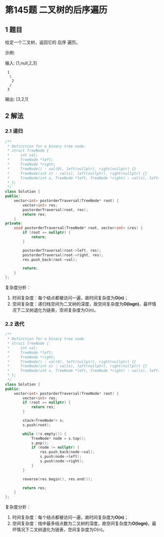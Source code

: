 # 第145题 二叉树的后序遍历

## 1 题目

给定一个二叉树，返回它的 后序 遍历。

示例:

输入: [1,null,2,3] 

```
 1
  \
   2
  /
 3 
```

输出: [3,2,1]

## 2 解法

### 2.1 递归

```c++
/**
 * Definition for a binary tree node.
 * struct TreeNode {
 *     int val;
 *     TreeNode *left;
 *     TreeNode *right;
 *     TreeNode() : val(0), left(nullptr), right(nullptr) {}
 *     TreeNode(int x) : val(x), left(nullptr), right(nullptr) {}
 *     TreeNode(int x, TreeNode *left, TreeNode *right) : val(x), left(left), right(right) {}
 * };
 */
class Solution {
public:
    vector<int> postorderTraversal(TreeNode* root) {
        vector<int> res;
        postorderTraversal(root, res);
        return res;
    }
private:
    void postorderTraversal(TreeNode* root, vector<int> &res) {
        if (root == nullptr) {
            return;
        }

        postorderTraversal(root->left, res);
        postorderTraversal(root->right, res);
        res.push_back(root->val);

        return;
    }
};
```

复杂度分析：

1. 时间复杂度：每个结点都被访问一遍，故时间复杂度为**O(n)**；
2. 空间复杂度：递归栈空间为二叉树的深度，故空间复杂度为**O(logn)**，最坏情况下二叉树退化为链表，空间复杂度为O(n)。

### 2.2 迭代

```c++
/**
 * Definition for a binary tree node.
 * struct TreeNode {
 *     int val;
 *     TreeNode *left;
 *     TreeNode *right;
 *     TreeNode() : val(0), left(nullptr), right(nullptr) {}
 *     TreeNode(int x) : val(x), left(nullptr), right(nullptr) {}
 *     TreeNode(int x, TreeNode *left, TreeNode *right) : val(x), left(left), right(right) {}
 * };
 */
class Solution {
public:
    vector<int> postorderTraversal(TreeNode* root) {
        vector<int> res;
        if (root == nullptr) {
            return res;
        }

        stack<TreeNode*> s;
        s.push(root);

        while (!s.empty()) {
            TreeNode* node = s.top();
            s.pop();
            if (node != nullptr) {
                res.push_back(node->val);
                s.push(node->left);
                s.push(node->right);
            }
        }

        reverse(res.begin(), res.end());

        return res;
    }
};
```

复杂度分析：

1. 时间复杂度：每个结点都被访问一遍，故时间复杂度为**O(n)**；
2. 空间复杂度：栈中最多结点数为二叉树的深度，故空间复杂度为**O(logn)**，最坏情况下二叉树退化为链表，空间复杂度为O(n)。
